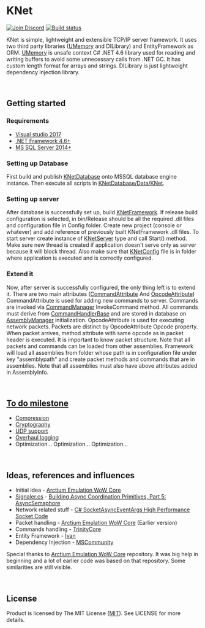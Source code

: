 # KNet

[![Join Discord](https://img.shields.io/badge/discord-join-7289DA.svg)](https://discord.gg/5kK9eav) [![Build status](https://ci.appveyor.com/api/projects/status/oyxdordfnyuwedhv?svg=true)](https://ci.appveyor.com/project/Kahath/knet)

KNet is simple, lightweight and extensible TCP/IP server framework. It uses two third party libraries ([UMemory](https://github.com/Kahath/UMemory) and DILibrary) and EntityFramework as ORM. [UMemory](https://github.com/Kahath/UMemory) is unsafe context C# .NET 4.6 library used for reading and writing buffers to avoid some unnecessary calls from .NET GC. It has custom length format for arrays and strings. DILibrary is just lightweight dependency injection library.

</br>

## Getting started

### Requirements
* [Visual studio 2017](https://www.visualstudio.com/vs/)
* [.NET Framework 4.6+](https://www.microsoft.com/en-us/download/details.aspx?id=48130)
* [MS SQL Server 2014+](https://www.microsoft.com/en-us/download/details.aspx?id=42299)

### Setting up Database
First build and publish [KNetDatabase](https://github.com/Kahath/KNet/tree/master/KNetDatabase) onto MSSQL database engine instance. Then execute all scripts in [KNetDatabase/Data/KNet](https://github.com/Kahath/KNet/tree/master/KNetDatabase/Data/KNet). 

### Setting up server
After database is successfully set up, build [KNetFramework](https://github.com/Kahath/KNet/tree/master/KNetFramework). If release build configuration is selected, in bin/Release should be all the required .dll files and configuration file in Config folder. Create new project (console or whatever) and add reference of previously built KNetFramework .dll files. To start server create instance of [KNetServer](https://github.com/Kahath/KNet/blob/master/KNetFramework/KNetServer.cs) type and call Start() method. Make sure new thread is created if application doesn't serve only as server because it will block thread. Also make sure that [KNetConfig](https://github.com/Kahath/KNet/blob/master/KNetFramework/Configs/KNetConfig.xml) file is in folder where application is executed and is correctly configured.

### Extend it
Now, after server is successfully configured, the only thing left is to extend it. There are two main attributes ([CommandAttribute](https://github.com/Kahath/KNet/blob/master/KNetFramework/Attributes/Core/CommandAttribute.cs) And [OpcodeAttribute](https://github.com/Kahath/KNet/blob/master/KNetFramework/Attributes/Core/OpcodeAttribute.cs)) CommandAttribute is used for adding new commands to server. Commands are invoked via [CommandManager](https://github.com/Kahath/KNet/blob/master/KNetFramework/Managers/Core/CommandManager.cs) InvokeCommand method. All commands must derive from [CommandHandlerBase](https://github.com/Kahath/KNet/blob/master/KNetFramework/Commands/Base/CommandHandlerBase.cs) and are stored in database on [AssemblyManager](https://github.com/Kahath/KNet/blob/master/KNetFramework/Managers/Core/AssemblyManager.cs) initialization. OpcodeAttribute is used for executing network packets. Packets are distinct by OpcodeAttribute Opcode property. When packet arrives, method attribute with same opcode as in packet header is executed. It is important to know packet structure. Note that all packets and commands can be loaded from other assemblies. Framework will load all assemblies from folder whose path is in configuration file under key "assemblypath" and create packet methods and commands that are in assemblies. Note that all assemblies must also have above attributes added in AssemblyInfo.

</br>

## [To do milestone](https://github.com/Kahath/KNet/milestone/1)
* [Compression](https://github.com/Kahath/KNet/issues/1)
* [Cryptography](https://github.com/Kahath/KNet/issues/2)
* [UDP support](https://github.com/Kahath/KNet/issues/3)
* [Overhaul logging](https://github.com/Kahath/KNet/issues/4)
* Optimization... Optimization... Optimization...

</br>

## Ideas, references and influences
* Initial idea - [Arctium Emulation WoW Core](https://github.com/Arctium-Emulation/WoW-Core)
* [Signaler.cs](https://github.com/Kahath/KNet/blob/master/KNetFramework/Async/Semaphore/Signaler.cs) - [Building Async Coordination Primitives, Part 5: AsyncSemaphore](https://blogs.msdn.microsoft.com/pfxteam/2012/02/12/building-async-coordination-primitives-part-5-asyncsemaphore/)
* Network related stuff - [C# SocketAsyncEventArgs High Performance Socket Code](https://www.codeproject.com/Articles/83102/C-SocketAsyncEventArgs-High-Performance-Socket-Cod)
* Packet handling - [Arctium Emulation WoW Core](https://github.com/Arctium-Emulation/WoW-Core) (Earlier version)
* Commands handling - [TrinityCore](https://github.com/TrinityCore/TrinityCore)
* Entity Framework - [Ivan](https://github.com/zagorec92)
* Dependency Injection - [MSCommunity](http://www.mscommunity.hr/event/dependency-injection-win10/362)

Special thanks to [Arctium Emulation WoW Core](https://github.com/Arctium-Emulation/WoW-Core) repository. It was big help in beginning and a lot of earlier code was based on that repository. Some similarities are still visible.

</br>

## License
Product is licensed by The MIT License ([MIT](https://github.com/Kahath/KNet/blob/master/LICENSE)). See LICENSE for more details.
